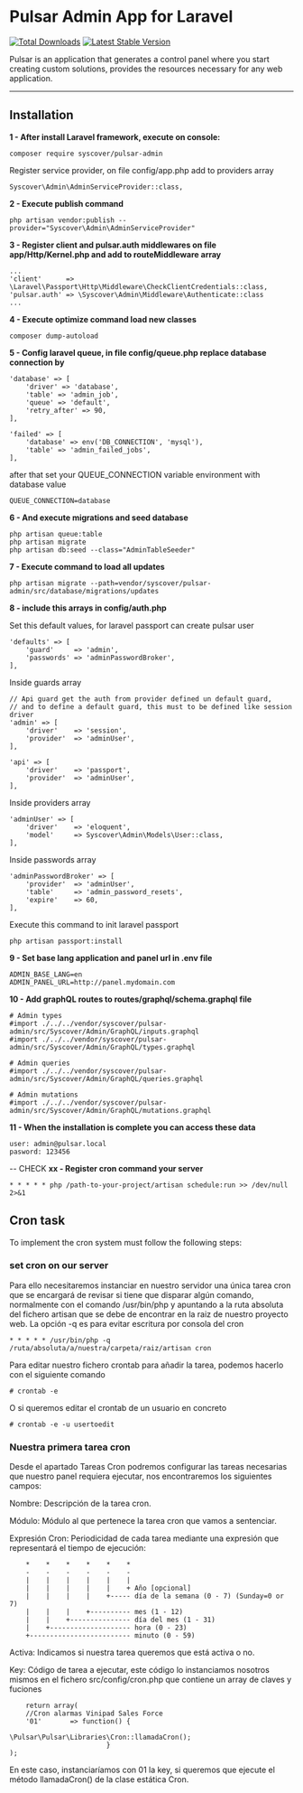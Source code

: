 # Pulsar Admin App for Laravel

[![Total Downloads](https://poser.pugx.org/syscover/pulsar-admin/downloads)](https://packagist.org/packages/syscover/pulsar-admin)
[![Latest Stable Version](http://img.shields.io/github/release/syscover/pulsar-admin.svg)](https://packagist.org/packages/syscover/pulsar-admin)

Pulsar is an application that generates a control panel where you start creating custom solutions, provides the resources necessary for any web application.

---

## Installation

**1 - After install Laravel framework, execute on console:**
```
composer require syscover/pulsar-admin
```

Register service provider, on file config/app.php add to providers array
```
Syscover\Admin\AdminServiceProvider::class,
```

**2 - Execute publish command**
```
php artisan vendor:publish --provider="Syscover\Admin\AdminServiceProvider"
```

**3 - Register client and pulsar.auth middlewares on file app/Http/Kernel.php and add to routeMiddleware array**
```
...
'client'      => \Laravel\Passport\Http\Middleware\CheckClientCredentials::class,
'pulsar.auth' => \Syscover\Admin\Middleware\Authenticate::class
...
```

**4 - Execute optimize command load new classes**
```
composer dump-autoload
```

**5 - Config laravel queue, in file config/queue.php replace database connection by**
```
'database' => [
    'driver' => 'database',
    'table' => 'admin_job',
    'queue' => 'default',
    'retry_after' => 90,
],
```

```
'failed' => [
    'database' => env('DB_CONNECTION', 'mysql'),
    'table' => 'admin_failed_jobs',
],
```

after that set your QUEUE_CONNECTION variable environment with database value 

```
QUEUE_CONNECTION=database
```

**6 - And execute migrations and seed database**
```
php artisan queue:table
php artisan migrate
php artisan db:seed --class="AdminTableSeeder"
```

**7 - Execute command to load all updates**
```
php artisan migrate --path=vendor/syscover/pulsar-admin/src/database/migrations/updates
```

**8 - include this arrays in config/auth.php**

Set this default values, for laravel passport can create pulsar user
```
'defaults' => [
    'guard'     => 'admin',
    'passwords' => 'adminPasswordBroker',
],
```

Inside guards array
```
// Api guard get the auth from provider defined un default guard,
// and to define a default guard, this must to be defined like session driver
'admin' => [
    'driver'    => 'session',
    'provider'  => 'adminUser',
],

'api' => [
    'driver'    => 'passport',
    'provider'  => 'adminUser',
],
```

Inside providers array
```
'adminUser' => [
    'driver'    => 'eloquent',
    'model'     => Syscover\Admin\Models\User::class,
],
```

Inside passwords array
```
'adminPasswordBroker' => [
    'provider'  => 'adminUser',
    'table'     => 'admin_password_resets',
    'expire'    => 60,
],
```

Execute this command to init laravel passport
```
php artisan passport:install
```

**9 - Set base lang application and panel url in .env file**
```
ADMIN_BASE_LANG=en
ADMIN_PANEL_URL=http://panel.mydomain.com
```

**10 - Add graphQL routes to routes/graphql/schema.graphql file**
```
# Admin types
#import ./../../vendor/syscover/pulsar-admin/src/Syscover/Admin/GraphQL/inputs.graphql
#import ./../../vendor/syscover/pulsar-admin/src/Syscover/Admin/GraphQL/types.graphql

# Admin queries
#import ./../../vendor/syscover/pulsar-admin/src/Syscover/Admin/GraphQL/queries.graphql

# Admin mutations
#import ./../../vendor/syscover/pulsar-admin/src/Syscover/Admin/GraphQL/mutations.graphql
```

**11 - When the installation is complete you can access these data**
```
user: admin@pulsar.local
pasword: 123456
```












-- CHECK
**xx - Register cron command your server**

```
* * * * * php /path-to-your-project/artisan schedule:run >> /dev/null 2>&1

```

## Cron task
To implement the cron system must follow the following steps:


### set cron on our server

Para ello necesitaremos instanciar en nuestro servidor una única tarea cron que se encargará de revisar si tiene que disparar algún comando, normalmente con el comando /usr/bin/php y apuntando 
a la ruta absoluta del fichero artisan que se debe de encontrar en la raiz de nuestro proyecto web.
La opción -q es para evitar escritura por consola del cron

```
* * * * * /usr/bin/php -q /ruta/absoluta/a/nuestra/carpeta/raiz/artisan cron
``` 

Para editar nuestro fichero crontab para añadir la tarea, podemos hacerlo con el siguiente comando
```
# crontab -e
```

O si queremos editar el crontab de un usuario en concreto
```
# crontab -e -u usertoedit
```

### Nuestra primera tarea cron

Desde el apartado Tareas Cron podremos configurar las tareas necesarias que nuestro panel requiera ejecutar, nos encontraremos los siguientes campos:

Nombre: Descripción de la tarea cron.

Módulo: Módulo al que pertenece la tarea cron que vamos a sentenciar.

Expresión Cron: 
Periodicidad de cada tarea mediante una expresión que representará el tiempo de ejecución:

```
    *    *    *    *    *    *
    -    -    -    -    -    -
    |    |    |    |    |    |
    |    |    |    |    |    + Año [opcional]
    |    |    |    |    +----- día de la semana (0 - 7) (Sunday=0 or 7)
    |    |    |    +---------- mes (1 - 12)
    |    |    +--------------- día del mes (1 - 31)
    |    +-------------------- hora (0 - 23)
    +------------------------- minuto (0 - 59)

```

Activa: Indicamos si nuestra tarea queremos que está activa o no.

Key: Código de tarea a ejecutar, este código lo instanciamos nosotros mismos en el fichero src/config/cron.php que contiene un array de claves y fuciones

```
    return array(
    //Cron alarmas Vinipad Sales Force
    '01'       => function() { 
                            \Pulsar\Pulsar\Libraries\Cron::llamadaCron(); 
                        }
);
```
En este caso, instanciaríamos con 01 la key, si queremos que ejecute el método llamadaCron() de la clase estática Cron.
